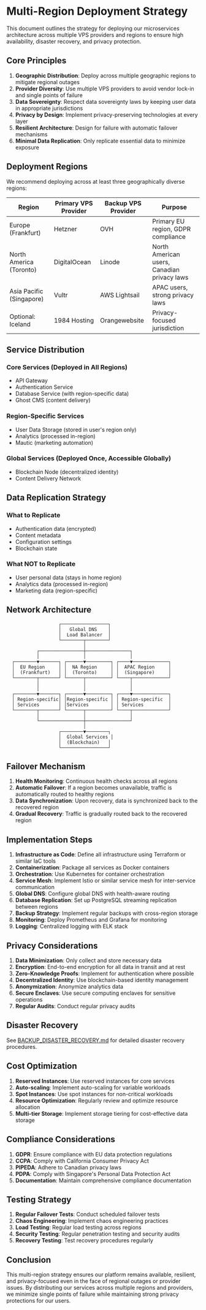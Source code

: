 # Multi-Region Deployment Strategy

This document outlines the strategy for deploying our microservices architecture across multiple VPS providers and regions to ensure high availability, disaster recovery, and privacy protection.

## Core Principles

1. **Geographic Distribution**: Deploy across multiple geographic regions to mitigate regional outages
2. **Provider Diversity**: Use multiple VPS providers to avoid vendor lock-in and single points of failure
3. **Data Sovereignty**: Respect data sovereignty laws by keeping user data in appropriate jurisdictions
4. **Privacy by Design**: Implement privacy-preserving technologies at every layer
5. **Resilient Architecture**: Design for failure with automatic failover mechanisms
6. **Minimal Data Replication**: Only replicate essential data to minimize exposure

## Deployment Regions

We recommend deploying across at least three geographically diverse regions:

| Region | Primary VPS Provider | Backup VPS Provider | Purpose |
|--------|----------------------|---------------------|---------|
| Europe (Frankfurt) | Hetzner | OVH | Primary EU region, GDPR compliance |
| North America (Toronto) | DigitalOcean | Linode | North American users, Canadian privacy laws |
| Asia Pacific (Singapore) | Vultr | AWS Lightsail | APAC users, strong privacy laws |
| Optional: Iceland | 1984 Hosting | Orangewebsite | Privacy-focused jurisdiction |

## Service Distribution

### Core Services (Deployed in All Regions)
- API Gateway
- Authentication Service
- Database Service (with region-specific data)
- Ghost CMS (content delivery)

### Region-Specific Services
- User Data Storage (stored in user's region only)
- Analytics (processed in-region)
- Mautic (marketing automation)

### Global Services (Deployed Once, Accessible Globally)
- Blockchain Node (decentralized identity)
- Content Delivery Network

## Data Replication Strategy

### What to Replicate
- Authentication data (encrypted)
- Content metadata
- Configuration settings
- Blockchain state

### What NOT to Replicate
- User personal data (stays in home region)
- Analytics data (processed in-region)
- Marketing data (region-specific)

## Network Architecture

```
                   ┌─────────────────┐
                   │   Global DNS    │
                   │  Load Balancer  │
                   └────────┬────────┘
                            │
           ┌────────────────┼────────────────┐
           │                │                │
  ┌────────▼───────┐ ┌──────▼─────────┐ ┌────▼─────────────┐
  │  EU Region     │ │  NA Region     │ │  APAC Region     │
  │  (Frankfurt)   │ │  (Toronto)     │ │  (Singapore)     │
  └────────┬───────┘ └──────┬─────────┘ └────┬─────────────┘
           │                │                │
           │                │                │
  ┌────────▼───────┐ ┌──────▼─────────┐ ┌────▼─────────────┐
  │ Region-specific│ │Region-specific │ │ Region-specific  │
  │ Services       │ │Services        │ │ Services         │
  └────────┬───────┘ └──────┬─────────┘ └────┬─────────────┘
           │                │                │
           └────────────────┼────────────────┘
                            │
                   ┌────────▼────────┐
                   │  Global Services │
                   │  (Blockchain)   │
                   └─────────────────┘
```

## Failover Mechanism

1. **Health Monitoring**: Continuous health checks across all regions
2. **Automatic Failover**: If a region becomes unavailable, traffic is automatically routed to healthy regions
3. **Data Synchronization**: Upon recovery, data is synchronized back to the recovered region
4. **Gradual Recovery**: Traffic is gradually routed back to the recovered region

## Implementation Steps

1. **Infrastructure as Code**: Define all infrastructure using Terraform or similar IaC tools
2. **Containerization**: Package all services as Docker containers
3. **Orchestration**: Use Kubernetes for container orchestration
4. **Service Mesh**: Implement Istio or similar service mesh for inter-service communication
5. **Global DNS**: Configure global DNS with health-aware routing
6. **Database Replication**: Set up PostgreSQL streaming replication between regions
7. **Backup Strategy**: Implement regular backups with cross-region storage
8. **Monitoring**: Deploy Prometheus and Grafana for monitoring
9. **Logging**: Centralized logging with ELK stack

## Privacy Considerations

1. **Data Minimization**: Only collect and store necessary data
2. **Encryption**: End-to-end encryption for all data in transit and at rest
3. **Zero-Knowledge Proofs**: Implement for authentication where possible
4. **Decentralized Identity**: Use blockchain-based identity management
5. **Anonymization**: Anonymize analytics data
6. **Secure Enclaves**: Use secure computing enclaves for sensitive operations
7. **Regular Audits**: Conduct regular privacy audits

## Disaster Recovery

See [BACKUP_DISASTER_RECOVERY.md](./BACKUP_DISASTER_RECOVERY.md) for detailed disaster recovery procedures.

## Cost Optimization

1. **Reserved Instances**: Use reserved instances for core services
2. **Auto-scaling**: Implement auto-scaling for variable workloads
3. **Spot Instances**: Use spot instances for non-critical workloads
4. **Resource Optimization**: Regularly review and optimize resource allocation
5. **Multi-tier Storage**: Implement storage tiering for cost-effective data storage

## Compliance Considerations

1. **GDPR**: Ensure compliance with EU data protection regulations
2. **CCPA**: Comply with California Consumer Privacy Act
3. **PIPEDA**: Adhere to Canadian privacy laws
4. **PDPA**: Comply with Singapore's Personal Data Protection Act
5. **Documentation**: Maintain comprehensive compliance documentation

## Testing Strategy

1. **Regular Failover Tests**: Conduct scheduled failover tests
2. **Chaos Engineering**: Implement chaos engineering practices
3. **Load Testing**: Regular load testing across regions
4. **Security Testing**: Regular penetration testing and security audits
5. **Recovery Testing**: Test recovery procedures regularly

## Conclusion

This multi-region strategy ensures our platform remains available, resilient, and privacy-focused even in the face of regional outages or provider issues. By distributing our services across multiple regions and providers, we minimize single points of failure while maintaining strong privacy protections for our users.